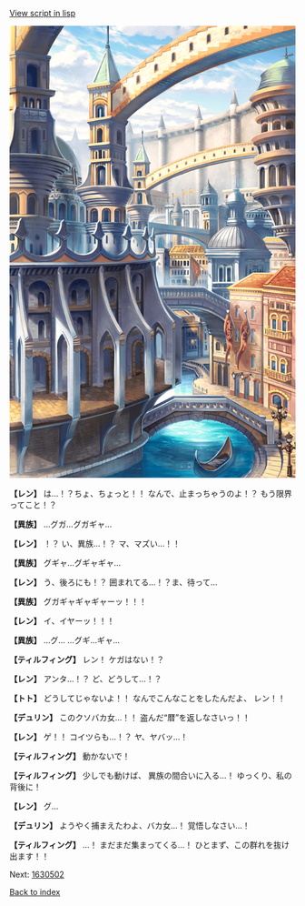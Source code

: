 [View script in lisp](../scripts/1630402.txt)

![006_town2.png](../images/backgrounds/006_town2.png)

**【レン】**
は…！？ちょ、ちょっと！！
なんで、止まっちゃうのよ！？
もう限界ってこと！？

**【異族】**
…グガ…グガギャ…

**【レン】**
！？
い、異族…！？
マ、マズい…！！

**【異族】**
グギャ…グギャギャ…

**【レン】**
う、後ろにも！？
囲まれてる…！？ま、待って…

**【異族】**
グガギャギャギャーッ！！！

**【レン】**
イ、イヤーッ！！！

**【異族】**
…グ…
…グギ…ギャ…

**【ティルフィング】**
レン！
ケガはない！？

**【レン】**
アンタ…！？
ど、どうして…！？

**【トト】**
どうしてじゃないよ！！
なんでこんなことをしたんだよ、
レン！！

**【デュリン】**
このクソバカ女…！！
盗んだ“暦”を返しなさいっ！！

**【レン】**
ゲ！！
コイツらも…！？
ヤ、ヤバッ…！

**【ティルフィング】**
動かないで！

**【ティルフィング】**
少しでも動けば、
異族の間合いに入る…！
ゆっくり、私の背後に！

**【レン】**
グ…

**【デュリン】**
ようやく捕まえたわよ、バカ女…！
覚悟しなさい…！

**【ティルフィング】**
…！
まだまだ集まってくる…！
ひとまず、この群れを抜け出ます！！

Next: [1630502](1630502.md)

[Back to index](index.md)
